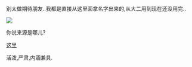 别太做期待朋友..我都是直接从这里面拿名字出来的,从大二用到现在还没用完.. 

![](https://o4dyfn0ef.qnssl.com/image/2016-10-04-Screen%20Shot%202016-10-04%20at%2022.06.04.png?imageView2/2/h/400) 

你说来源是哪儿? 

[这里](https://en.wikipedia.org/wiki/List_of_bones_of_the_human_skeleton) 

活泼,严肃,内涵兼具. 

